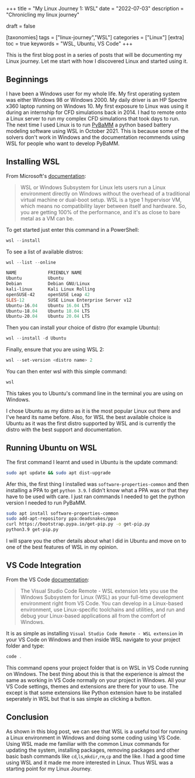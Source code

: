 +++
title = "My Linux Journey 1: WSL"
date = "2022-07-03"
description = "Chronicling my linux journey"

draft = false

[taxonomies]
tags = ["linux-journey","WSL"]
categories = ["Linux"]
[extra]
toc = true
keywords = "WSL, Ubuntu, VS Code"
+++

This is the first blog post in a series of posts that will be documenting my Linux journey. Let me start with how I discovered Linux and started using it.

## Beginnings
I have been a Windows user for my whole life. My first operating system was either Windows 98 or Windows 2000. My daily driver is an HP Spectre x360 laptop running on Windows 10. My first exposure to Linux was using it during an internship for CFD simulations back in 2014. I had to remote onto a Linux server to run my complex CFD simulations that took days to run. The next time I used Linux is to run [PyBaMM](https://www.pybamm.org/) a python based battery modeling software using WSL in October 2021. This is because some of the solvers don't work in Windows and the documentation recommends using WSL for people who want to develop PyBaMM. 

## Installing WSL
From Microsoft's [documentation](https://docs.microsoft.com/en-us/windows/wsl/): 
> WSL or Windows Subsystem for Linux lets users run a Linux environment directly on Windows without the overhead of a traditional virtual machine or dual-boot setup. WSL is a type 1 hypervisor VM, which means no compatibility layer between itself and hardware. So, you are getting 100% of the performance, and it's as close to bare metal as a VM can be. 

To get started just enter this command in a PowerShell:
```ps1
wsl --install
```
To see a list of available distros:
```ps1
wsl --list --online

NAME            FRIENDLY NAME
Ubuntu          Ubuntu
Debian          Debian GNU/Linux
kali-linux      Kali Linux Rolling
openSUSE-42     openSUSE Leap 42
SLES-12         SUSE Linux Enterprise Server v12
Ubuntu-16.04    Ubuntu 16.04 LTS
Ubuntu-18.04    Ubuntu 18.04 LTS
Ubuntu-20.04    Ubuntu 20.04 LTS
```
Then you can install your choice of distro (for example Ubuntu):
```ps1
wsl --install -d Ubuntu
```
Finally, ensure that you are using WSL 2:
```ps1
wsl --set-version <distro name> 2
```
You can then enter wsl with this simple command:
```ps1
wsl
```
This takes you to Ubuntu's command line in the terminal you are using on Windows. 

I chose Ubuntu as my distro as it is the most popular Linux out there and I've heard its name before. Also, for WSL the best available choice is Ubuntu as it was the first distro supported by WSL and is currently the distro with the best support and documentation. 


## Running Ubuntu on WSL
The first command I learnt and used in Ubuntu is the update command:
```bash
sudo apt update && sudo apt dist-upgrade
```
Afer this, the first thing I installed was `software-properties-common` and then installing a PPA to get `python 3.9`. I didn't know what a PPA was or that they have to be used with care. I just ran commands I needed to get the python version I needed to run PyBaMM. 
```bash
sudo apt install software-properties-common 
sudo add-apt-repository ppa:deadsnakes/ppa
curl https://bootstrap.pypa.io/get-pip.py -o get-pip.py
python3.9 get-pip.py
```
I will spare you the other details about what I did in Ubuntu and move on to one of the best features of WSL in my opinion. 

## VS Code Integration
From the VS Code [documentation](https://code.visualstudio.com/docs/remote/wsl):
> The Visual Studio Code Remote - WSL extension lets you use the Windows Subsystem for Linux (WSL) as your full-time development environment right from VS Code. You can develop in a Linux-based environment, use Linux-specific toolchains and utilities, and run and debug your Linux-based applications all from the comfort of Windows.

It is as simple as installing `Visual Studio Code Remote - WSL extension` in your VS Code on Windows and then inside WSL navigate to your project folder and type:
```ps1
code .
```
This command opens your project folder that is on WSL in VS Code running on Windows. The best thing about this is that the experience is almost the same as working in VS Code normally on your project in Windows. All your VS Code settings, themes and extensions are there for your to use. The except is that some extensions like Python extension have to be installed seperately in WSL but that is sas simple as clicking a button. 

## Conclusion
As shown in this blog post, we can see that WSL is a useful tool for running a Linux environment in Windows and doing some coding using VS Code. Using WSL made me familiar with the common Linux commands for updating the system, installing packages, removing packages and other basic bash commands like `cd`,`ls`,`mkdir`,`rm`,`cp` and the like. I had a good time using WSL and it made me more interested in Linux. Thus WSL was a starting point for my Linux Journey. 
